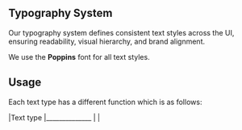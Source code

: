 ## Typography System

Our typography system defines consistent text styles across the UI, ensuring readability, visual hierarchy, and brand alignment.

We use the **Poppins** font for all text styles.

## Usage

Each text type has a different function which is as follows:

|Text type
|______________
|
|
